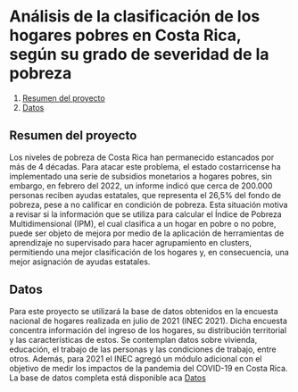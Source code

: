 # Análisis de la clasificación de los hogares pobres en Costa Rica, según su grado de severidad de la pobreza
1. [Resumen del proyecto](https://github.com/mauroverssi/Proyecto-final-aprendizaje-no-supervisado/blob/main/README.md#resumen-del-proyecto)
2. [Datos](https://github.com/mauroverssi/Proyecto-final-aprendizaje-no-supervisado/blob/main/README.md#datos)




## Resumen del proyecto
Los niveles de pobreza de Costa Rica han permanecido estancados por más de 4 décadas. Para atacar este problema, el estado costarricense ha implementado una serie de subsidios monetarios a hogares pobres, sin embargo, en febrero del 2022, un informe indicó que cerca de 200.000 personas reciben ayudas estatales, que representa el 26,5% del fondo de pobreza, pese a no calificar en condición de pobreza. Esta situación motiva a revisar si la información que se utiliza para calcular el Índice de Pobreza Multidimensional (IPM), el cual clasifica a un hogar en pobre o no pobre, puede ser objeto de mejora por medio de la aplicación de herramientas de aprendizaje no supervisado para hacer agrupamiento en clusters, permitiendo una mejor clasificación de los hogares y, en consecuencia, una mejor asignación de ayudas estatales.

## Datos

Para este proyecto se utilizará la base de datos obtenidos en la encuesta nacional de hogares realizada en julio de 2021 (INEC 2021). Dicha encuesta concentra información del ingreso de los hogares, su distribución territorial y las características de estos. Se contemplan datos sobre vivienda, educación, el trabajo de las personas y las condiciones de trabajo, entre otros. Además, para 2021 el INEC agregó un módulo adicional con el objetivo de medir los impactos de la pandemia del COVID-19 en Costa Rica. La base de datos completa está disponible aca [Datos](https://github.com/mauroverssi/Proyecto-final-aprendizaje-no-supervisado/blob/main/Datos/ENAHO%202021.sav)

